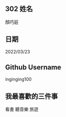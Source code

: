 302
姓名
----
顏巧庭

日期
----
2022/03/23

Github Username
---------------
inginging100

我最喜歡的三件事
---------------
看書 聽音樂 旅遊